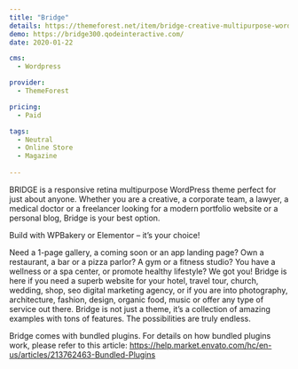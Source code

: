```yaml
---
title: "Bridge"
details: https://themeforest.net/item/bridge-creative-multipurpose-wordpress-theme/7315054
demo: https://bridge300.qodeinteractive.com/
date: 2020-01-22

cms: 
  - Wordpress

provider: 
  - ThemeForest

pricing:
  - Paid

tags:
  - Neutral
  - Online Store
  - Magazine
  
---
```


BRIDGE is a responsive retina multipurpose WordPress theme perfect for just about anyone. Whether you are a creative, a corporate team, a lawyer, a medical doctor or a freelancer looking for a modern portfolio website or a personal blog, Bridge is your best option.

Build with WPBakery or Elementor – it’s your choice!

Need a 1-page gallery, a coming soon or an app landing page? Own a restaurant, a bar or a pizza parlor? A gym or a fitness studio? You have a wellness or a spa center, or promote healthy lifestyle? We got you! Bridge is here if you need a superb website for your hotel, travel tour, church, wedding, shop, seo digital marketing agency, or if you are into photography, architecture, fashion, design, organic food, music or offer any type of service out there. Bridge is not just a theme, it’s a collection of amazing examples with tons of features. The possibilities are truly endless.

Bridge comes with bundled plugins. For details on how bundled plugins work, please refer to this article: https://help.market.envato.com/hc/en-us/articles/213762463-Bundled-Plugins